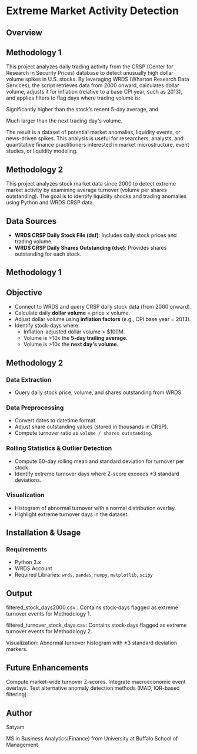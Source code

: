 # Extreme Market Activity Detection

## Overview
## Methodology 1 
This project analyzes daily trading activity from the CRSP (Center for Research in Security Prices) database to detect unusually high dollar volume spikes in U.S. stocks. By leveraging WRDS (Wharton Research Data Services), the script retrieves data from 2000 onward, calculates dollar volume, adjusts it for inflation (relative to a base CPI year, such as 2013), and applies filters to flag days where trading volume is:

Significantly higher than the stock’s recent 5-day average, and

Much larger than the next trading day's volume.

The result is a dataset of potential market anomalies, liquidity events, or news-driven spikes. This analysis is useful for researchers, analysts, and quantitative finance practitioners interested in market microstructure, event studies, or liquidity modeling.

## Methodology 2
This project analyzes stock market data since 2000 to detect extreme market activity by examining average turnover (volume per shares outstanding). The goal is to identify liquidity shocks and trading anomalies using Python and WRDS CRSP data.

## Data Sources
- **WRDS CRSP Daily Stock File (dsf)**: Includes daily stock prices and trading volume.
- **WRDS CRSP Daily Shares Outstanding (dse)**: Provides shares outstanding for each stock.

## Methodology 1

##  Objective

- Connect to WRDS and query CRSP daily stock data (from 2000 onward).
- Calculate daily **dollar volume** = price × volume.
- Adjust dollar volume using **inflation factors** (e.g., CPI base year = 2013).
- Identify stock-days where:
  - Inflation-adjusted dollar volume > $100M.
  - Volume is >10x the **5-day trailing average**.
  - Volume is >10x the **next day's volume**.

## Methodology 2

### Data Extraction
- Query daily stock price, volume, and shares outstanding from WRDS.

### Data Preprocessing
- Convert dates to datetime format.
- Adjust share outstanding values (stored in thousands in CRSP).
- Compute turnover ratio as `volume / shares outstanding`.

### Rolling Statistics & Outlier Detection
- Compute 60-day rolling mean and standard deviation for turnover per stock.
- Identify extreme turnover days where Z-score exceeds ±3 standard deviations.

### Visualization
- Histogram of abnormal turnover with a normal distribution overlay.
- Highlight extreme turnover days in the dataset.

## Installation & Usage

### Requirements
- Python 3.x
- WRDS Account
- Required Libraries: `wrds`, `pandas`, `numpy`, `matplotlib`, `scipy`

## Output

filtered_stock_days2000.csv : Contains stock-days flagged as extreme turnover events for Methodology 1.

filtered_turnover_stock_days.csv: Contains stock-days flagged as extreme turnover events for Methodology 2.

Visualization: Abnormal turnover histogram with ±3 standard deviation markers.

## Future Enhancements

Compute market-wide turnover Z-scores.
Integrate macroeconomic event overlays.
Test alternative anomaly detection methods (MAD, IQR-based filtering).


## Author
Satyam

MS in Business Analytics(Finance) from University at Buffalo School of Management
